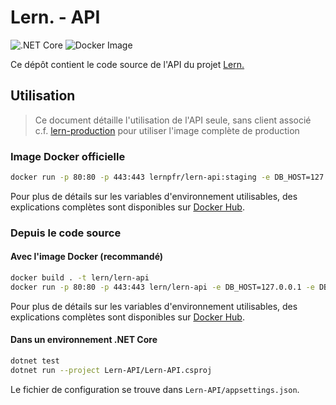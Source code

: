 # Lern. - API

![.NET Core](https://github.com/Lern-PFR/lern-api/workflows/.NET%20Core/badge.svg) ![Docker Image](https://github.com/Lern-PFR/lern-api/workflows/Docker%20Image/badge.svg)

Ce dépôt contient le code source de l'API du projet [Lern.](https://github.com/Lern-PFR/lern-production)

## Utilisation

> Ce document détaille l'utilisation de l'API seule, sans client associé  
> c.f. [lern-production](https://github.com/Lern-PFR/lern-production) pour utiliser l'image complète de production

### Image Docker officielle

```bash
docker run -p 80:80 -p 443:443 lernpfr/lern-api:staging -e DB_HOST=127.0.0.1 -e DB_USERNAME=username -e DB_PASSWORD=password -e DB_DATABASE=database -e DB_PORT=5432 -e SECRET_KEY=random_cryptographic_key
```

Pour plus de détails sur les variables d'environnement utilisables, des explications complètes sont disponibles sur [Docker Hub](https://hub.docker.com/r/lernpfr/lern-api).

### Depuis le code source

#### Avec l'image Docker (recommandé)

```bash
docker build . -t lern/lern-api
docker run -p 80:80 -p 443:443 lern/lern-api -e DB_HOST=127.0.0.1 -e DB_USERNAME=username -e DB_PASSWORD=password -e DB_DATABASE=database -e DB_PORT=5432 -e SECRET_KEY=random_cryptographic_key
```

Pour plus de détails sur les variables d'environnement utilisables, des explications complètes sont disponibles sur [Docker Hub](https://hub.docker.com/r/lernpfr/lern-api).

#### Dans un environnement .NET Core

```bash
dotnet test
dotnet run --project Lern-API/Lern-API.csproj
```

Le fichier de configuration se trouve dans `Lern-API/appsettings.json`.
